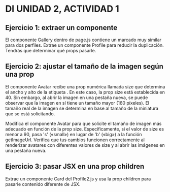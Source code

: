 # DI UNIDAD 2, ACTIVIDAD 1
## Ejercicio 1: extraer un componente
El componente Gallery dentro de page.js contiene un marcado muy similar para dos perfiles. Extrae un componente Profile para reducir la duplicación. Tendrás que determinar qué props pasarle.

## Ejercicio 2: ajustar el tamaño de la imagen según una prop
El componente Avatar recibe una prop numérica llamada size que determina el ancho y alto de la etiqueta <img>. En este caso, la prop size está establecida en 40. Sin embargo, al abrir la imagen en una pestaña nueva, se puede observar que la imagen en sí tiene un tamaño mayor (160 píxeles). El tamaño real de la imagen se determina en base al tamaño de la miniatura que se está solicitando.

Modifica el componente Avatar para que solicite el tamaño de imagen más adecuado en función de la prop size. Específicamente, si el valor de size es menor a 90, pasa 's' («small») en lugar de 'b' («big») a la función getImageUrl. Verifica que tus cambios funcionen correctamente al renderizar avatares con diferentes valores de size y al abrir las imágenes en una pestaña nueva.

## Ejercicio 3: pasar JSX en una prop children

Extrae un componente Card del Profile2.js  y usa la prop children para pasarle contenido diferente de JSX.